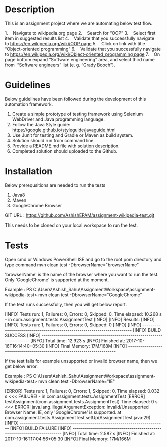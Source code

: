 


# Description

This is an assignment project where we are automating below test flow.

1.    Navigate to wikipedia.org page
2.    Search for “OOP”
3.    Select first item in suggested results list
4.    Validate that you successfully navigate to https://en.wikipedia.org/wiki/OOP page
5.    Click on link with title “Object-oriented programming”
6.    Validate that you successfully navigate to https://en.wikipedia.org/wiki/Object-oriented_programming page
7.    On page bottom expand “Software engineering” area, and select third name from  “Software engineers” list (e. g. “Grady Booch”). 

# Guidelines

Below guidelines have been followed during the development of this automation framework.

1.	Create a simple prototype of testing framework using Selenium WebDriver and Java programming language. 
2.	Follow the Java Style guide: https://google.github.io/styleguide/javaguide.html
3.	Use Junit for testing and Gradle or Maven as build system.
4.	Solution should run from command line. 
5.	Provide a README.md file with solution description. 
6.	Completed solution should uploaded to the Github. 


# Installation

Below prerequsitions are needed to run the tests

1. Java8
2. Maven
3. GoogleChrome Browser

GIT URL : https://github.com/AshishEPAM/assignment-wikipedia-test.git

This needs to be cloned on your local workspace to run the test.

# Tests

Open cmd or Windows PowerShell ISE and go to the root pom directory and type command 
mvn clean test -DbrowserName="browserName"

'browserName' is the name of the browser where you want to run the test. Only 'GoogleChrome' is supported at the moment.

Example : PS C:\Users\Ashish_Sahu\AssignmentWorkspace\assignment-wikipedia-test> mvn clean test -DbrowserName="GoogleChrome"

If the test runs successfully, then you will get below report.

[INFO] Tests run: 1, Failures: 0, Errors: 0, Skipped: 0, Time elapsed: 10.268 s - in com.assignment.tests.AssignmentTest
[INFO] 
[INFO] Results:
[INFO] 
[INFO] Tests run: 1, Failures: 0, Errors: 0, Skipped: 0
[INFO] 
[INFO] ------------------------------------------------------------------------
[INFO] BUILD SUCCESS
[INFO] ------------------------------------------------------------------------
[INFO] Total time: 12.923 s
[INFO] Finished at: 2017-10-16T16:14:40+05:30
[INFO] Final Memory: 17M/168M
[INFO] ------------------------------------------------------------------------

If the test fails for example unsupported or invalid browser name, then we get below error.

Example : PS C:\Users\Ashish_Sahu\AssignmentWorkspace\assignment-wikipedia-test> mvn clean test -DbrowserName="IE"

[ERROR] Tests run: 1, Failures: 0, Errors: 1, Skipped: 0, Time elapsed: 0.032 s <<< FAILURE! - in com.assignment.tests.AssignmentTest
[ERROR] testAssignment(com.assignment.tests.AssignmentTest)  Time elapsed: 0 s  <<< ERROR!
java.lang.IllegalArgumentException: Invalid/Unsupported Browser Name: IE, only 'GoogleChrome' is supported.
	at com.assignment.tests.AssignmentTest.setUp(AssignmentTest.java:29)
[INFO] ------------------------------------------------------------------------
[INFO] BUILD FAILURE
[INFO] ------------------------------------------------------------------------
[INFO] Total time: 2.587 s
[INFO] Finished at: 2017-10-16T17:04:56+05:30
[INFO] Final Memory: 17M/166M

